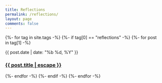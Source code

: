 ```yaml
---
title: Reflections
permalink: /reflections/
layout: page
comments: false
---
```


{%- for tag in site.tags -%}
  {%- if tag[0] == "reflections" -%}
    {%- for post in tag[1] -%}
      <article class="post-item" id="results-container">
        <span class="post-item-date">{{ post.date | date: "%b %d, %Y" }}</span>
        <h3 class="post-item-title">
          <a href="{{ post.url }}">{{ post.title | escape }}</a>
        </h3> 
      </article>
    {%- endfor -%}
  {%- endif -%}
{%- endfor -%}